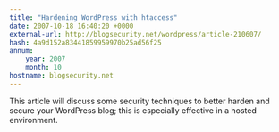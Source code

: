 ```yaml
---
title: "Hardening WordPress with htaccess"
date: 2007-10-18 16:40:20 +0000
external-url: http://blogsecurity.net/wordpress/article-210607/
hash: 4a9d152a83441859959970b25ad56f25
annum:
    year: 2007
    month: 10
hostname: blogsecurity.net
---
```


This article will discuss some security techniques to better harden and secure your WordPress blog; this is especially effective in a hosted environment.
